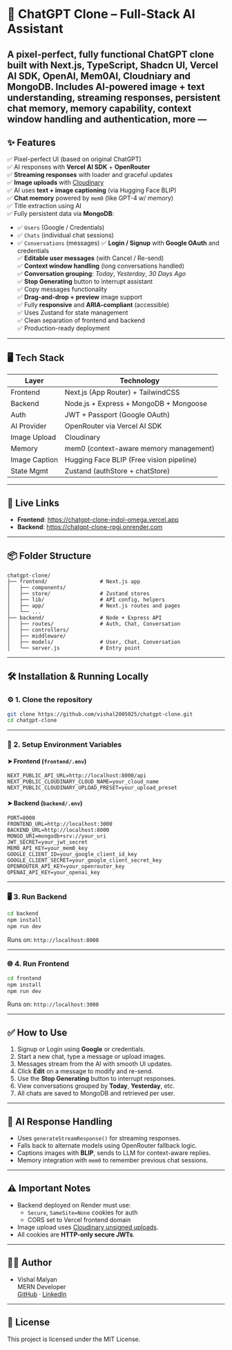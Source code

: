 # 🧠 ChatGPT Clone – Full-Stack AI Assistant

A pixel-perfect, fully functional **ChatGPT clone** built with **Next.js**, **TypeScript**, **Shadcn UI**, **Vercel AI SDK**, **OpenAI**, **Mem0AI**, **Cloudniary** and **MongoDB**. Includes AI-powered image + text understanding, streaming responses, persistent chat memory, memory capability, context window handling and authentication, more — 
---

## ✨ Features

✅ Pixel-perfect UI (based on original ChatGPT)  
✅ AI responses with **Vercel AI SDK** + **OpenRouter**  
✅ **Streaming responses** with loader and graceful updates  
✅ **Image uploads** with [Cloudinary](https://cloudinary.com/)  
✅ AI uses **text + image captioning** (via Hugging Face BLIP)  
✅ **Chat memory** powered by `mem0` (like GPT-4 w/ memory)  
✅ Title extraction using AI  
✅ Fully persistent data via **MongoDB**:
- ✅ `Users` (Google / Credentials)
- ✅ `Chats` (individual chat sessions)
- ✅ `Conversations` (messages)
✅ **Login / Signup** with **Google OAuth** and credentials  
✅ **Editable user messages** (with Cancel / Re-send)  
✅ **Context window handling** (long conversations handled)  
✅ **Conversation grouping**: _Today_, _Yesterday_, _30 Days Ago_  
✅ **Stop Generating** button to interrupt assistant  
✅ Copy messages functionality  
✅ **Drag-and-drop + preview** image support  
✅ Fully **responsive** and **ARIA-compliant** (accessible)  
✅ Uses Zustand for state management  
✅ Clean separation of frontend and backend  
✅ Production-ready deployment

---

## 🖥️ Tech Stack

| Layer        | Technology                                 |
|--------------|---------------------------------------------|
| Frontend     | Next.js (App Router) + TailwindCSS          |
| Backend      | Node.js + Express + MongoDB + Mongoose      |
| Auth         | JWT + Passport (Google OAuth)               |
| AI Provider  | OpenRouter via Vercel AI SDK                |
| Image Upload | Cloudinary                                  |
| Memory       | mem0 (context-aware memory management)      |
| Image Caption| Hugging Face BLIP (Free vision pipeline)    |
| State Mgmt   | Zustand (authStore + chatStore)             |

---

## 🚀 Live Links

- **Frontend**: https://chatgpt-clone-indol-omega.vercel.app  
- **Backend**: https://chatgpt-clone-rpgj.onrender.com

---

## 📦 Folder Structure

```
chatgpt-clone/
├── frontend/                 # Next.js app
│   ├── components/
│   ├── store/                # Zustand stores
│   ├── lib/                  # API config, helpers
│   ├── app/                  # Next.js routes and pages
│   └── ...
├── backend/                  # Node + Express API
│   ├── routes/               # Auth, Chat, Conversation
│   ├── controllers/
│   ├── middleware/
│   ├── models/               # User, Chat, Conversation
│   └── server.js             # Entry point
```

---

## 🛠️ Installation & Running Locally

### ⚙️ 1. Clone the repository

```bash
git clone https://github.com/vishal2005025/chatgpt-clone.git
cd chatgpt-clone
```

---

### 🧩 2. Setup Environment Variables

#### ➤ Frontend (`frontend/.env`)
```env
NEXT_PUBLIC_API_URL=http://localhost:8000/api
NEXT_PUBLIC_CLOUDINARY_CLOUD_NAME=your_cloud_name
NEXT_PUBLIC_CLOUDINARY_UPLOAD_PRESET=your_upload_preset
```

#### ➤ Backend (`backend/.env`)
```env
PORT=8000
FRONTEND_URL=http://localhost:3000
BACKEND_URL=http://localhost:8000
MONGO_URI=mongodb+srv://your_uri
JWT_SECRET=your_jwt_secret
MEM0_API_KEY=your_mem0_key
GOOGLE_CLIENT_ID=your_google_client_id_key
GOOGLE_CLIENT_SECRET=your_google_client_secret_key
OPENROUTER_API_KEY=your_openrouter_key
OPENAI_API_KEY=your_openai_key
```

---

### 🖥️ 3. Run Backend

```bash
cd backend
npm install
npm run dev
```

Runs on: `http://localhost:8000`

---

### 🌐 4. Run Frontend

```bash
cd frontend
npm install
npm run dev
```

Runs on: `http://localhost:3000`

---

## ✅ How to Use

1. Signup or Login using **Google** or credentials.
2. Start a new chat, type a message or upload images.
3. Messages stream from the AI with smooth UI updates.
4. Click **Edit** on a message to modify and re-send.
5. Use the **Stop Generating** button to interrupt responses.
6. View conversations grouped by **Today**, **Yesterday**, etc.
7. All chats are saved to MongoDB and retrieved per user.

---

## 🧠 AI Response Handling

- Uses `generateStreamResponse()` for streaming responses.
- Falls back to alternate models using OpenRouter fallback logic.
- Captions images with **BLIP**, sends to LLM for context-aware replies.
- Memory integration with `mem0` to remember previous chat sessions.

---

## ⚠️ Important Notes

- Backend deployed on Render must use:
  - `Secure`, `SameSite=None` cookies for auth
  - CORS set to Vercel frontend domain
- Image upload uses [Cloudinary unsigned uploads](https://cloudinary.com/documentation/upload_images#unsigned_upload).
- All cookies are **HTTP-only secure JWTs**.

---

## 👨‍💻 Author

- Vishal Malyan  
  MERN Developer  
  [GitHub](https://github.com/vishal2005025) · [LinkedIn](https://linkedin.com/in/vishal-malyan)

---

## 📄 License

This project is licensed under the MIT License.
